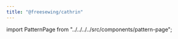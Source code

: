 ```yaml
---
title: "@freesewing/cathrin"
---
```


import PatternPage from "../../../../src/components/pattern-page";

<PatternPage pattern="cathrin" />
